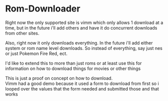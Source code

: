 # Rom-Downloader

Right now the only supported site is vimm which only allows 1 download at a time, but in the future i'll add others and have it do concurrent downloads from other sites.

Also, right now it only downloads everything.  In the future i'll add either system or rom name level downloads. So instead of everything, say just nes or just Pokemon Fire Red, ect.

I'd like to extend this to more than just roms or at least use this for information on how to download things for movies or other things

This is just a proof on concept on how to download.  
Vimm had a good demo because it used a form to download from first so i looped over the values that the form needed and submitted those and that works

